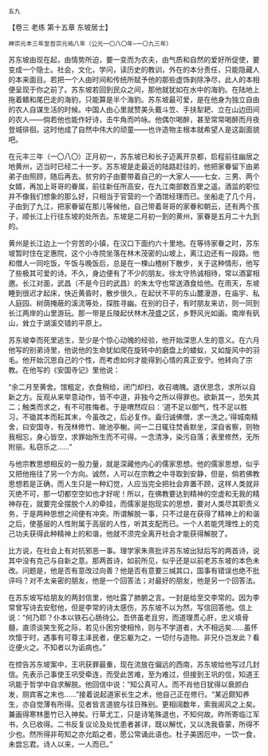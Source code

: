     五九 

   【卷三 老练 第十五章 东坡居士】

    神宗元丰三年至哲宗元祐八年（公元一〇八〇年~一〇九三年）

   苏东坡由现在起，由情势所迫，要一变而为农夫，由气质和自然的爱好所促使，要变成一个隐士。社会，文化，学问，读历史的教训，外在的本分责任，只能隐藏人的本来面目。若把一个人由时间和传统所赋予他的那些虚饰剥除净尽，此人的本相便呈现于你之前了。苏东坡若回到民众之间，那他就犹如在水中的海豹。在陆地上拖着鳍和尾巴走的海豹，只能算是半个海豹。苏东坡最可爱，是在他身为独立自由的农人自谋生活的时候。中国人由心里就赞美头戴斗笠、手扶犁耙、立在山边田间的农人——倘若他也能作好诗，击牛角而吟咏。他偶尔喝醉，甚至常常喝醉而月夜登城徘徊。这时他成了自然中伟大的顽童——也许造物主根本就希望人是这副面貌吧。

   在元丰三年（一〇八〇）正月初一，苏东坡已和长子迈离开京都，启程前往幽居之地黄州，迈当时已经二十一岁。苏东坡是走最近的陆路赶往的，他把家眷留下由弟弟子由照顾，随后再去。贫穷的子由要带着自己的一大家人——七女、三男、两个女婿，再加上哥哥的眷属，前往新任所高安，在九江南部数百里之遥。酒监的职位并不像我们想象的那么好，只相当于官营的一个酒馆经理而已。坐船走了几个月，子由到了九江，把家眷留在那儿等候他，自己带着哥哥的家眷和朝云，还有两个孩子，顺长江上行往东坡的处所去。东坡是二月初一到的黄州，家眷是五月二十九到的。

   黄州是长江边上一个穷苦的小镇，在汉口下面约六十里地。在等待家眷之时，苏东坡暂时住在定惠院，这个小寺院坐落在林木茂密的山坡上，离江边还有一段路。他和僧人一同吃饭，午饭与晚饭后，总是在一棵山楂树下散步，关于这种情形，他写了些极其可爱的诗。不久，身边便有了不少的朋友。徐太守热诚相待，常以酒宴相邀。长江对面，武昌（不是今日的武昌）的朱太守也常送酒食给他。在雨天，东坡睡到很迟才起床，快近黄昏时，散步很久，在起伏不平的东山麓漫游，在庙宇、私人庭园、树荫掩蔽的溪流等处，探胜寻幽。在别的日子，有时朋友来访，则一同到长江两岸的山里游玩。那一带是丘陵起伏林木茂盛之区，乡野风光如画。南岸有矾山，耸立于湖溪交错的平原上。

   苏东坡幸而死里逃生，至少是个惊心动魄的经验，他开始深思人生的意义。在六月他写的别弟诗里，他说他的生命犹如爬在旋转中的磨盘上的蝼蚁，又如旋风中的羽毛。他开始沉思自己的个性，而考虑如何才能得到心情的真正安宁。他转向了宗教。在他写的《安国寺记》里他说：

   “余二月至黄舍。馆粗定，衣食稍给，闭门却扫，收召魂魄。退伏思念，求所以自新之方。反观从来举意动作，皆不中道，非独今之所以得罪也。欲新其一，恐失其二；触类而求之，有不可胜悔者。于是喟然叹曰：‘道不足以御气，性不足以胜习，不锄其本而耘其末，今虽改之，后必复作。盍归诚佛僧，求一洗之。’得城南精舍，曰安国寺，有茂林修竹、陂池亭榭。间一二日辄往焚香默坐，深自省察，则物我相忘，身心皆空，求罪始所生而不可得。一念清净，染污自落；表里修然，无所附丽。私窃乐之……”

   与他宗教思想相反的一股力量，就是深藏他内心的儒家思想。他的儒家思想，似乎又把他拖往了另一个方向。诚然，人可以在宗教之中寻取到安静，但是，倘若佛教思想若是正确，而人生只是一种幻觉，人应当完全把社会弃置不顾，这样人类就非灭绝不可，那一切都空空如也才好呢！所以，在佛教要达到精神的空虚和无我的精神存在，就要完全摆脱个人的牵挂，而儒家是抱现实的思想，要对人类尽其职责义务，于是两种思想之间便有冲突。所谓解脱一事，只不过是在获得了精神上的和谐之后，使基层的人性附属于高层的人性，听其支配而已。一个人若能凭理性上的克己功夫获得此种精神上的和谐，他就不须完全离开社会才能获得解脱了。

   比方说，在社会上有对抗邪恶一事。理学家朱熹批评苏东坡出狱后写的两首诗，说其中没有克己与自新之意。那两首诗，如前所见，似乎还是以前老苏东坡的本色未改。问题是，他是否有意改过向善？他是否有意要三缄其口，国事有错误也绝不批评吗？对不太亲密的朋友，他是一个回答法；对最好的朋友，他是另一个回答法。

   在苏东坡写给朋友的两封信里，他吐露了肺腑之言。一封是给至交李常的。因为李常曾写诗去安慰他，但是李常的诗太感伤，苏东坡不以为然，写信回答他。信上说：“何乃耶？仆本以铁石心肠待公。吾侪虽老且穷，而道理贯心肝，忠义填骨髓，直须谈笑生死之际，若见仆困穷使相怜，则与不学道者，大不相远矣……虽怀坎懔于时，遇事有可尊主泽民者，便忘躯为之，一切付与造物。非兄仆岂发此？看讫便火之。不知者以为诟病也。”

   在控告苏东坡案中，王巩获罪最重，现在流放在偏远的西南，苏东坡给他写过几封信。先表示己事使王巩受牵连，而受此苦难，至为难过，但接到王巩的信，知道王巩能于哲学中自求解脱。他回信中说：“知公真可人。而不肖他日犹得以衰颜白发，厕宾客之末也……”接着说起道家长生之术，他自己正在修行。“某近颇知养生，亦自觉薄有所得。见者皆言道貌与往日殊别。更相阔数年，索我阆风之上矣。兼画得寒林墨竹已入神矣。行草尤工，只是诗笔殊退也，不知何故。昨所寄临江军书，久已收得。二书反复议论及处忧患者甚详，既以解忧，又以洗我昏蒙，所得不少也。然所得非苟知之亦允蹈之者，愿公常诵此语也。杜子美困厄中，一饮一食，未尝忘君。诗人以来，一人而已。”


